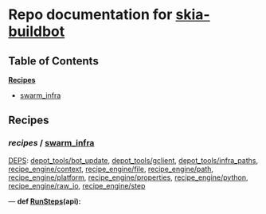<!--- AUTOGENERATED BY `./recipes.py test train` -->
# Repo documentation for [skia-buildbot]()
## Table of Contents

**[Recipes](#Recipes)**
  * [swarm_infra](#recipes-swarm_infra)
## Recipes

### *recipes* / [swarm\_infra](/infra/bots/recipes/swarm_infra.py)

[DEPS](/infra/bots/recipes/swarm_infra.py#13): [depot\_tools/bot\_update][depot_tools/recipe_modules/bot_update], [depot\_tools/gclient][depot_tools/recipe_modules/gclient], [depot\_tools/infra\_paths][depot_tools/recipe_modules/infra_paths], [recipe\_engine/context][recipe_engine/recipe_modules/context], [recipe\_engine/file][recipe_engine/recipe_modules/file], [recipe\_engine/path][recipe_engine/recipe_modules/path], [recipe\_engine/platform][recipe_engine/recipe_modules/platform], [recipe\_engine/properties][recipe_engine/recipe_modules/properties], [recipe\_engine/python][recipe_engine/recipe_modules/python], [recipe\_engine/raw\_io][recipe_engine/recipe_modules/raw_io], [recipe\_engine/step][recipe_engine/recipe_modules/step]

&mdash; **def [RunSteps](/infra/bots/recipes/swarm_infra.py#31)(api):**

[depot_tools/recipe_modules/bot_update]: https://chromium.googlesource.com/chromium/tools/depot_tools.git/+/abe8aefc62afaebf4c10947aac622fcd86a3e9d7/recipes/README.recipes.md#recipe_modules-bot_update
[depot_tools/recipe_modules/gclient]: https://chromium.googlesource.com/chromium/tools/depot_tools.git/+/abe8aefc62afaebf4c10947aac622fcd86a3e9d7/recipes/README.recipes.md#recipe_modules-gclient
[depot_tools/recipe_modules/infra_paths]: https://chromium.googlesource.com/chromium/tools/depot_tools.git/+/abe8aefc62afaebf4c10947aac622fcd86a3e9d7/recipes/README.recipes.md#recipe_modules-infra_paths
[recipe_engine/recipe_modules/context]: https://chromium.googlesource.com/infra/luci/recipes-py.git/+/9d31f1727653888912994380e7b9c35ad9ea8380/README.recipes.md#recipe_modules-context
[recipe_engine/recipe_modules/file]: https://chromium.googlesource.com/infra/luci/recipes-py.git/+/9d31f1727653888912994380e7b9c35ad9ea8380/README.recipes.md#recipe_modules-file
[recipe_engine/recipe_modules/path]: https://chromium.googlesource.com/infra/luci/recipes-py.git/+/9d31f1727653888912994380e7b9c35ad9ea8380/README.recipes.md#recipe_modules-path
[recipe_engine/recipe_modules/platform]: https://chromium.googlesource.com/infra/luci/recipes-py.git/+/9d31f1727653888912994380e7b9c35ad9ea8380/README.recipes.md#recipe_modules-platform
[recipe_engine/recipe_modules/properties]: https://chromium.googlesource.com/infra/luci/recipes-py.git/+/9d31f1727653888912994380e7b9c35ad9ea8380/README.recipes.md#recipe_modules-properties
[recipe_engine/recipe_modules/python]: https://chromium.googlesource.com/infra/luci/recipes-py.git/+/9d31f1727653888912994380e7b9c35ad9ea8380/README.recipes.md#recipe_modules-python
[recipe_engine/recipe_modules/raw_io]: https://chromium.googlesource.com/infra/luci/recipes-py.git/+/9d31f1727653888912994380e7b9c35ad9ea8380/README.recipes.md#recipe_modules-raw_io
[recipe_engine/recipe_modules/step]: https://chromium.googlesource.com/infra/luci/recipes-py.git/+/9d31f1727653888912994380e7b9c35ad9ea8380/README.recipes.md#recipe_modules-step
